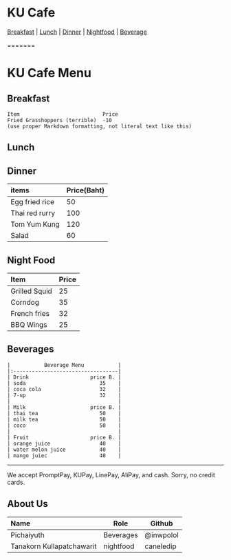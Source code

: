 # KU Cafe

[Breakfast](#breakfast) | [Lunch](#lunch) | [Dinner](#dinner) | [Nightfood](#night-food) | [Beverage](#beverages)

    
=======
# KU Cafe Menu


## Breakfast

    Item                           Price
    Fried Grasshoppers (terrible)  -10
    (use proper Markdown formatting, not literal text like this)

## Lunch 


## Dinner

| items | Price(Baht) |
|:-------|-------|
| Egg fried rice | 50 |
| Thai red rurry | 100 |
| Tom Yum Kung | 120 |
| Salad | 60 |

## Night Food

| Item                 | Price |
|:-------------------------|----------|
| Grilled Squid               | 25    |
| Corndog              | 35       |
| French fries              | 32       |
| BBQ Wings              | 25       |

## Beverages

    |           Beverage Menu           |
    |:----------------------------------|
    | Drink                    price B. |
    | soda                        35    |
    | coca cola                   32    |
    | 7-up                        32    |
    |                                   |
    | Milk                     price B. |
    | thai tea                    50    |
    | milk tea                    50    |
    | coco                        50    |
    |                                   |
    | Fruit                    price B. |
    | orange juice                40    |
    | water melon juice           40    |
    | mango juiec                 40    |


---

We accept PromptPay, KUPay, LinePay, AliPay, and cash. Sorry, no credit cards.

## About Us

| Name      | Role      | Github          |
|:----------|-----------|-----------------|
| Pichaiyuth | Beverages | @inwpolol |
| Tanakorn Kullapatchawarit | nightfood | caneledip |

